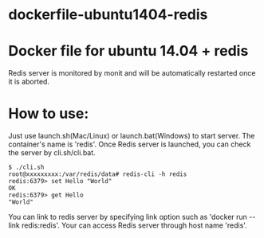 dockerfile-ubuntu1404-redis
===========================

# Docker file for ubuntu 14.04 + redis

Redis server is monitored by monit and will be automatically restarted once it is aborted.

# How to use:

Just use launch.sh(Mac/Linux) or launch.bat(Windows) to start server. The container's name is 'redis'.
Once Redis server is launched, you can check the server by cli.sh/cli.bat.

```
$ ./cli.sh
root@xxxxxxxxx:/var/redis/data# redis-cli -h redis
redis:6379> set Hello "World"
OK
redis:6379> get Hello
"World"
```

You can link to redis server by specifying link option such as 'docker run --link redis:redis'. Your can access Redis server through host name 'redis'.
